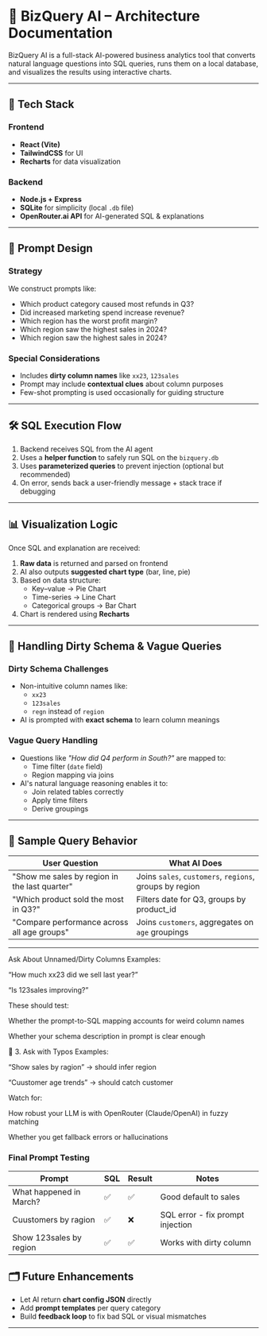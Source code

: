 # 🧠 BizQuery AI – Architecture Documentation

BizQuery AI is a full-stack AI-powered business analytics tool that converts natural language questions into SQL queries, runs them on a local database, and visualizes the results using interactive charts.

---

## 🧱 Tech Stack

### Frontend
- **React (Vite)**
- **TailwindCSS** for UI
- **Recharts** for data visualization

### Backend
- **Node.js + Express**
- **SQLite** for simplicity (local `.db` file)
- **OpenRouter.ai API** for AI-generated SQL & explanations

---

## 🧾 Prompt Design

### Strategy
We construct prompts like:
- Which product category caused most refunds in Q3?
- Did increased marketing spend increase revenue?
- Which region has the worst profit margin?
- Which region saw the highest sales in 2024?
- Which region saw the highest sales in 2024?


### Special Considerations
- Includes **dirty column names** like `xx23`, `123sales`
- Prompt may include **contextual clues** about column purposes
- Few-shot prompting is used occasionally for guiding structure

---

## 🛠️ SQL Execution Flow

1. Backend receives SQL from the AI agent
2. Uses a **helper function** to safely run SQL on the `bizquery.db`
3. Uses **parameterized queries** to prevent injection (optional but recommended)
4. On error, sends back a user-friendly message + stack trace if debugging

---

## 📊 Visualization Logic

Once SQL and explanation are received:
1. **Raw data** is returned and parsed on frontend
2. AI also outputs **suggested chart type** (bar, line, pie)
3. Based on data structure:
    - Key–value → Pie Chart
    - Time-series → Line Chart
    - Categorical groups → Bar Chart
4. Chart is rendered using **Recharts**

---

## 🧼 Handling Dirty Schema & Vague Queries

### Dirty Schema Challenges
- Non-intuitive column names like:
  - `xx23`
  - `123sales`
  - `regn` instead of `region`
- AI is prompted with **exact schema** to learn column meanings

### Vague Query Handling
- Questions like *"How did Q4 perform in South?"* are mapped to:
    - Time filter (`date` field)
    - Region mapping via joins
- AI's natural language reasoning enables it to:
    - Join related tables correctly
    - Apply time filters
    - Derive groupings

---

## 🧪 Sample Query Behavior

| User Question | What AI Does |
|---------------|--------------|
| "Show me sales by region in the last quarter" | Joins `sales`, `customers`, `regions`, groups by region |
| "Which product sold the most in Q3?" | Filters date for Q3, groups by product_id |
| "Compare performance across all age groups" | Joins `customers`, aggregates on `age` groupings |

---
Ask About Unnamed/Dirty Columns
Examples:

“How much xx23 did we sell last year?”

“Is 123sales improving?”

These should test:

Whether the prompt-to-SQL mapping accounts for weird column names

Whether your schema description in prompt is clear enough

🔹 3. Ask with Typos
Examples:

“Show sales by ragion” → should infer region

“Cuustomer age trends” → should catch customer

Watch for:

How robust your LLM is with OpenRouter (Claude/OpenAI) in fuzzy matching

Whether you get fallback errors or hallucinations
### Final Prompt Testing

| Prompt | SQL | Result | Notes |
|--------|-----|--------|-------|
| What happened in March? | ✅ | ✅ | Good default to sales |
| Cuustomers by ragion | ✅ | ❌ | SQL error - fix prompt injection |
| Show 123sales by region | ✅ | ✅ | Works with dirty column |

## 🗂️ Future Enhancements
- Let AI return **chart config JSON** directly
- Add **prompt templates** per query category
- Build **feedback loop** to fix bad SQL or visual mismatches

---
